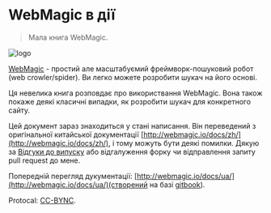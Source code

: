 WebMagic в дії
==================

> Мала книга WebMagic.

![logo](https://raw.github.com/code4craft/webmagic/master/assets/logo.jpg)

[WebMagic](https://github.com/code4craft/webmagic) - простий але масштабуємий фреймворк-пошуковий робот (web crowler/spider). Ви легко можете розробити шукач на його основі.

Ця невелика книга розповдає про використвання WebMagic. Вона також покаже деякі класичні випадки, як розробити шукач для конкретного сайту.

Цей документ зараз знаходиться у стані написання. Він переведений з оригінальної китайської документації [http://webmagic.io/docs/zh/](http://webmagic.io/docs/zh/), і тому можуть бути деякі помилки. Дякую за [Відгуки до випуску](https://github.com/webmagic-io/docs/issues) або відгалуження форку чи відправлення запиту pull request до мене.

Попередній перегляд дукументації: [http://webmagic.io/docs/ua/](http://webmagic.io/docs/ua/)(створений на базі [gitbook](https://github.com/GitbookIO/gitbook/)).

Protocal: [CC-BYNC](http://creativecommons.org/licenses/by-nc/2.0/).

